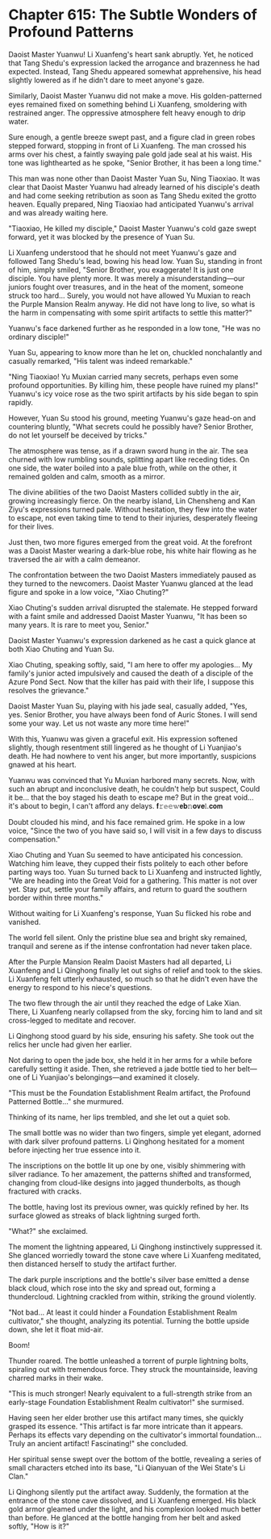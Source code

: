 # Chapter 615: The Subtle Wonders of Profound Patterns

Daoist Master Yuanwu! Li Xuanfeng's heart sank abruptly. Yet, he noticed that Tang Shedu's expression lacked the arrogance and brazenness he had expected. Instead, Tang Shedu appeared somewhat apprehensive, his head slightly lowered as if he didn't dare to meet anyone's gaze.

Similarly, Daoist Master Yuanwu did not make a move. His golden-patterned eyes remained fixed on something behind Li Xuanfeng, smoldering with restrained anger. The oppressive atmosphere felt heavy enough to drip water.

Sure enough, a gentle breeze swept past, and a figure clad in green robes stepped forward, stopping in front of Li Xuanfeng. The man crossed his arms over his chest, a faintly swaying pale gold jade seal at his waist. His tone was lighthearted as he spoke, "Senior Brother, it has been a long time."

This man was none other than Daoist Master Yuan Su, Ning Tiaoxiao. It was clear that Daoist Master Yuanwu had already learned of his disciple's death and had come seeking retribution as soon as Tang Shedu exited the grotto heaven. Equally prepared, Ning Tiaoxiao had anticipated Yuanwu's arrival and was already waiting here.

"Tiaoxiao, He killed my disciple," Daoist Master Yuanwu's cold gaze swept forward, yet it was blocked by the presence of Yuan Su.

Li Xuanfeng understood that he should not meet Yuanwu's gaze and followed Tang Shedu's lead, bowing his head low. Yuan Su, standing in front of him, simply smiled, "Senior Brother, you exaggerate! It is just one disciple. You have plenty more. It was merely a misunderstanding—our juniors fought over treasures, and in the heat of the moment, someone struck too hard... Surely, you would not have allowed Yu Muxian to reach the Purple Mansion Realm anyway. He did not have long to live, so what is the harm in compensating with some spirit artifacts to settle this matter?"

Yuanwu's face darkened further as he responded in a low tone, "He was no ordinary disciple!"

Yuan Su, appearing to know more than he let on, chuckled nonchalantly and casually remarked, "His talent was indeed remarkable."

"Ning Tiaoxiao! Yu Muxian carried many secrets, perhaps even some profound opportunities. By killing him, these people have ruined my plans!" Yuanwu's icy voice rose as the two spirit artifacts by his side began to spin rapidly.

However, Yuan Su stood his ground, meeting Yuanwu's gaze head-on and countering bluntly, "What secrets could he possibly have? Senior Brother, do not let yourself be deceived by tricks."

The atmosphere was tense, as if a drawn sword hung in the air. The sea churned with low rumbling sounds, splitting apart like receding tides. On one side, the water boiled into a pale blue froth, while on the other, it remained golden and calm, smooth as a mirror.

The divine abilities of the two Daoist Masters collided subtly in the air, growing increasingly fierce. On the nearby island, Lin Chensheng and Kan Ziyu's expressions turned pale. Without hesitation, they flew into the water to escape, not even taking time to tend to their injuries, desperately fleeing for their lives.

Just then, two more figures emerged from the great void. At the forefront was a Daoist Master wearing a dark-blue robe, his white hair flowing as he traversed the air with a calm demeanor.

The confrontation between the two Daoist Masters immediately paused as they turned to the newcomers. Daoist Master Yuanwu glanced at the lead figure and spoke in a low voice, "Xiao Chuting?"

Xiao Chuting's sudden arrival disrupted the stalemate. He stepped forward with a faint smile and addressed Daoist Master Yuanwu, "It has been so many years. It is rare to meet you, Senior."

Daoist Master Yuanwu's expression darkened as he cast a quick glance at both Xiao Chuting and Yuan Su.

Xiao Chuting, speaking softly, said, "I am here to offer my apologies... My family's junior acted impulsively and caused the death of a disciple of the Azure Pond Sect. Now that the killer has paid with their life, I suppose this resolves the grievance."

Daoist Master Yuan Su, playing with his jade seal, casually added, "Yes, yes. Senior Brother, you have always been fond of Auric Stones. I will send some your way. Let us not waste any more time here!"

With this, Yuanwu was given a graceful exit. His expression softened slightly, though resentment still lingered as he thought of Li Yuanjiao's death. He had nowhere to vent his anger, but more importantly, suspicions gnawed at his heart.

Yuanwu was convinced that Yu Muxian harbored many secrets. Now, with such an abrupt and inconclusive death, he couldn't help but suspect, Could it be... that the boy staged his death to escape me? But in the great void... it's about to begin, I can't afford any delays.
𝐟𝚛𝕖𝚎𝕨𝗲𝐛𝚗𝐨𝐯𝐞𝕝.𝐜𝗼𝗺

Doubt clouded his mind, and his face remained grim. He spoke in a low voice, "Since the two of you have said so, I will visit in a few days to discuss compensation."

Xiao Chuting and Yuan Su seemed to have anticipated his concession. Watching him leave, they cupped their fists politely to each other before parting ways too. Yuan Su turned back to Li Xuanfeng and instructed lightly, "We are heading into the Great Void for a gathering. This matter is not over yet. Stay put, settle your family affairs, and return to guard the southern border within three months."

Without waiting for Li Xuanfeng's response, Yuan Su flicked his robe and vanished.

The world fell silent. Only the pristine blue sea and bright sky remained, tranquil and serene as if the intense confrontation had never taken place.

After the Purple Mansion Realm Daoist Masters had all departed, Li Xuanfeng and Li Qinghong finally let out sighs of relief and took to the skies. Li Xuanfeng felt utterly exhausted, so much so that he didn't even have the energy to respond to his niece's questions.

The two flew through the air until they reached the edge of Lake Xian. There, Li Xuanfeng nearly collapsed from the sky, forcing him to land and sit cross-legged to meditate and recover.

Li Qinghong stood guard by his side, ensuring his safety. She took out the relics her uncle had given her earlier.

Not daring to open the jade box, she held it in her arms for a while before carefully setting it aside. Then, she retrieved a jade bottle tied to her belt—one of Li Yuanjiao's belongings—and examined it closely.

"This must be the Foundation Establishment Realm artifact, the Profound Patterned Bottle..." she murmured.

Thinking of its name, her lips trembled, and she let out a quiet sob.

The small bottle was no wider than two fingers, simple yet elegant, adorned with dark silver profound patterns. Li Qinghong hesitated for a moment before injecting her true essence into it.

The inscriptions on the bottle lit up one by one, visibly shimmering with silver radiance. To her amazement, the patterns shifted and transformed, changing from cloud-like designs into jagged thunderbolts, as though fractured with cracks.

The bottle, having lost its previous owner, was quickly refined by her. Its surface glowed as streaks of black lightning surged forth.

"What?" she exclaimed.

The moment the lightning appeared, Li Qinghong instinctively suppressed it. She glanced worriedly toward the stone cave where Li Xuanfeng meditated, then distanced herself to study the artifact further.

The dark purple inscriptions and the bottle's silver base emitted a dense black cloud, which rose into the sky and spread out, forming a thundercloud. Lightning crackled from within, striking the ground violently.

"Not bad... At least it could hinder a Foundation Establishment Realm cultivator," she thought, analyzing its potential. Turning the bottle upside down, she let it float mid-air.

Boom!

Thunder roared. The bottle unleashed a torrent of purple lightning bolts, spiraling out with tremendous force. They struck the mountainside, leaving charred marks in their wake.

"This is much stronger! Nearly equivalent to a full-strength strike from an early-stage Foundation Establishment Realm cultivator!" she surmised.

Having seen her elder brother use this artifact many times, she quickly grasped its essence. "This artifact is far more intricate than it appears. Perhaps its effects vary depending on the cultivator's immortal foundation... Truly an ancient artifact! Fascinating!" she concluded.

Her spiritual sense swept over the bottom of the bottle, revealing a series of small characters etched into its base, "Li Qianyuan of the Wei State's Li Clan."

Li Qinghong silently put the artifact away. Suddenly, the formation at the entrance of the stone cave dissolved, and Li Xuanfeng emerged. His black gold armor gleamed under the light, and his complexion looked much better than before. He glanced at the bottle hanging from her belt and asked softly, "How is it?"
